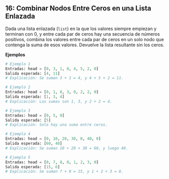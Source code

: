 ## 16: Combinar Nodos Entre Ceros en una Lista Enlazada  
Dada una lista enlazada (`list`) en la que los valores siempre empiezan y terminan con 0, y entre cada par de ceros hay una secuencia de números positivos, combina los valores entre cada par de ceros en un solo nodo que contenga la suma de esos valores. Devuelve la lista resultante sin los ceros.

**Ejemplos**

```python
# Ejemplo 1  
Entradas: head = [0, 3, 1, 0, 4, 5, 2, 0]  
Salida esperada: [4, 11]  
# Explicación: Se suman 3 + 1 = 4, y 4 + 5 + 2 = 11.  

# Ejemplo 2  
Entradas: head = [0, 1, 0, 3, 0, 2, 2, 0]  
Salida esperada: [1, 3, 4]  
# Explicación: Las sumas son 1, 3, y 2 + 2 = 4.  

# Ejemplo 3  
Entradas: head = [0, 5, 0]  
Salida esperada: [5]  
# Explicación: Solo hay una suma entre ceros.  

# Ejemplo 4  
Entradas: head = [0, 10, 20, 30, 0, 40, 0]  
Salida esperada: [60, 40]  
# Explicación: Se suman 10 + 20 + 30 = 60, y luego 40.  

# Ejemplo 5  
Entradas: head = [0, 7, 8, 0, 1, 2, 3, 0]  
Salida esperada: [15, 6]  
# Explicación: Se suman 7 + 8 = 15, y 1 + 2 + 3 = 6.
```
